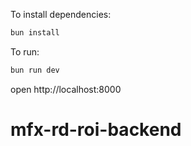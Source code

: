 To install dependencies:
```sh
bun install
```

To run:
```sh
bun run dev
```

open http://localhost:8000
# mfx-rd-roi-backend
